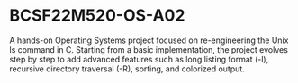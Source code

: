 # BCSF22M520-OS-A02
A hands-on Operating Systems project focused on re-engineering the Unix ls command in C. Starting from a basic implementation, the project evolves step by step to add advanced features such as long listing format (-l), recursive directory traversal (-R), sorting, and colorized output.
